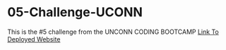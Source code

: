 # 05-Challenge-UCONN
This is the #5 challenge from the UNCONN CODING BOOTCAMP
[Link To Deployed Website]([https://website-name.com](https://beginnerlevelup.github.io/05-Challenge-UCONN/)https://beginnerlevelup.github.io/05-Challenge-UCONN/)
